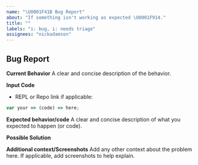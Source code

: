 ```yaml
---
name: "\U0001F41B Bug Report"
about: "If something isn't working as expected \U0001F914."
title: ""
labels: "i: bug, i: needs triage"
assignees: "nickadamson"
---
```


## Bug Report

**Current Behavior** A clear and concise description of the behavior.

**Input Code**

- REPL or Repo link if applicable:

```js
var your => (code) => here;
```

**Expected behavior/code** A clear and concise description of what you expected to happen (or code).

<!-- OPTIONAL -->

**Possible Solution**

<!--- Only if you have suggestions on a fix for the bug -->

**Additional context/Screenshots** Add any other context about the problem here. If applicable, add screenshots to help
explain.
